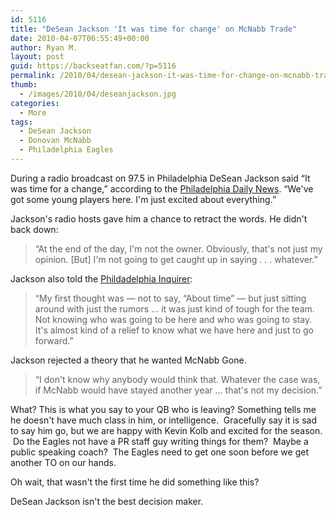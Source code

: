 ```yaml
---
id: 5116
title: "DeSean Jackson 'It was time for change' on McNabb Trade"
date: 2010-04-07T06:55:49+00:00
author: Ryan M.
layout: post
guid: https://backseatfan.com/?p=5116
permalink: /2010/04/desean-jackson-it-was-time-for-change-on-mcnabb-trade/
thumb:
  - /images/2010/04/deseanjackson.jpg
categories:
  - More
tags:
  - DeSean Jackson
  - Donovan McNabb
  - Philadelphia Eagles
---
```


<div class="entry">
  <p>
    During a radio broadcast on 97.5 in Philadelphia DeSean Jackson said &#8220;It was time for a change,&#8221; according to the <a href="http://www.philly.com/philly/sports/eagles/20100407_Eagles_Notebook__Eagles_wideout_DeSean_Jackson___It_was_time_for_a_change_.html">Philadelphia Daily News</a>. &#8220;We've got some young players here. I'm just excited about everything.&#8221;
  </p>

  <p>
    Jackson's radio hosts gave him a chance to retract the words. He didn't back down:
  </p>

  <blockquote>
    <p>
      &#8220;At the end of the day, I'm not the owner. Obviously, that's not just my opinion. [But] I'm not going to get caught up in saying . . . whatever.&#8221;
    </p>
  </blockquote>

  <p>
    Jackson also told the <a href="http://www.philly.com/philly/blogs/inq-eagles/DeSean_Its_a_relief.html">Phildadelphia Inquirer</a>:
  </p>

  <blockquote>
    <p>
      &#8220;My first thought was &#8212; not to say, &#8220;About time&#8221; &#8212; but just sitting around with just the rumors &#8230; it was just kind of tough for the team. Not knowing who was going to be here and who was going to stay. It's almost kind of a relief to know what we have here and just to go forward.&#8221;
    </p>
  </blockquote>

  <p>
    Jackson rejected a theory that he wanted McNabb Gone.
  </p>

  <blockquote>
    <p>
      &#8220;I don't know why anybody would think that. Whatever the case was, if McNabb would have stayed another year &#8230; that's not my decision.&#8221;
    </p>
  </blockquote>

  <p>
    What? This is what you say to your QB who is leaving? Something tells me he doesn't have much class in him, or intelligence.  Gracefully say it is sad to say him go, but we are happy with Kevin Kolb and excited for the season.  Do the Eagles not have a PR staff guy writing things for them?  Maybe a public speaking coach?  The Eagles need to get one soon before we get another TO on our hands.
  </p>

  <p>
  </p>

  <p>
    Oh wait, that wasn't the first time he did something like this?
  </p>

  <p>
  </p>

  <p>
    DeSean Jackson isn't the best decision maker.
  </p>
</div>

